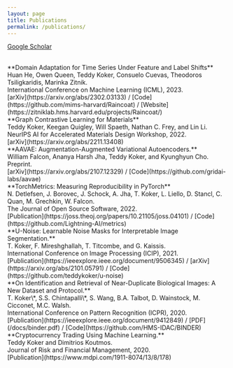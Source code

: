```yaml
---
layout: page
title: Publications
permalink: /publications/
---
```


[Google Scholar](https://scholar.google.com/citations?user=br990A8AAAAJ&hl=en)

<br>
**Domain Adaptation for Time Series Under Feature and Label Shifts**<br>
Huan He, Owen Queen, Teddy Koker, Consuelo Cuevas, Theodoros Tsiligkaridis, Marinka Zitnik.<br>
International Conference on Machine Learning (ICML), 2023.<br>
[arXiv](https://arxiv.org/abs/2302.03133) / [Code](https://github.com/mims-harvard/Raincoat) / [Website](https://zitniklab.hms.harvard.edu/projects/Raincoat/)

<br>
**Graph Contrastive Learning for Materials**<br>
Teddy Koker, Keegan Quigley, Will Spaeth, Nathan C. Frey, and Lin Li.<br>
NeurIPS AI for Accelerated Materials Design Workshop, 2022.<br>
[arXiv](https://arxiv.org/abs/2211.13408)

<br>
**AAVAE: Augmentation-Augmented Variational Autoencoders.**<br>
William Falcon, Ananya Harsh Jha, Teddy Koker, and Kyunghyun Cho.<br>
Preprint.<br>
[arXiv](https://arxiv.org/abs/2107.12329) / [Code](https://github.com/gridai-labs/aavae)

<br>
**TorchMetrics: Measuring Reproducibility in PyTorch**<br>
N. Detlefsen, J. Borovec, J. Schock, A. Jha, T. Koker, L. Liello, D. Stancl, C. Quan, M. Grechkin, W. Falcon. <br>
The Journal of Open Source Software, 2022.<br>
[Publication](https://joss.theoj.org/papers/10.21105/joss.04101) / [Code](https://github.com/Lightning-AI/metrics)


<br>
**U-Noise: Learnable Noise Masks for Interpretable Image Segmentation.**<br>
T. Koker, F. Mireshghallah, T. Titcombe, and G. Kaissis.<br>
International Conference on Image Processing (ICIP), 2021.<br>
[Publication](https://ieeexplore.ieee.org/document/9506345) / [arXiv](https://arxiv.org/abs/2101.05791) / [Code](https://github.com/teddykoker/u-noise)

<br>
**On Identification and Retrieval of Near-Duplicate Biological Images: A New Dataset and Protocol.**<br>
T. Koker\*, S.S. Chintapalli\*, S. Wang, B.A. Talbot, D. Wainstock, M. Cicconet, M.C. Walsh.<br>
International Conference on Pattern Recognition (ICPR), 2020.<br>
[Publication](https://ieeexplore.ieee.org/document/9412849) / [PDF](/docs/binder.pdf) / [Code](https://github.com/HMS-IDAC/BINDER)


<br>
**Cryptocurrency Trading Using Machine Learning.**<br>
Teddy Koker and Dimitrios Koutmos.<br>
Journal of Risk and Financial Management, 2020.<br>
[Publication](https://www.mdpi.com/1911-8074/13/8/178)
